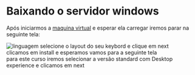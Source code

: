 # Baixando o servidor windows
Após iniciarmos a [maquina virtual](https://github.com/gaamarchi/Windows_Server/blob/main/baixando_servidor/criando_vm.md) e esperar ela carregar iremos parar na seguinte tela:  


![linguagem](https://user-images.githubusercontent.com/101679723/221367898-94b126b5-ff43-4131-a077-0f0a43578974.jpg)
selecione o layout do seu keybord e clique em next    
clicamos em install e esperamos
vamos para a seguinte tela
[](https://github.com/gaamarchi/Windows_Server/blob/main/baixando_servidor/.jpg)  
para este curso iremos selecionar  a versão standard com Desktop experience e clicamos em next